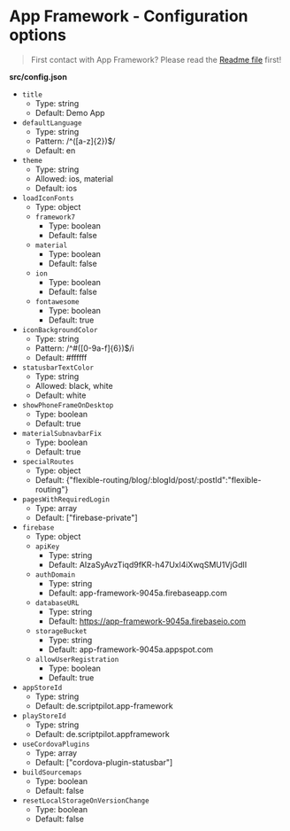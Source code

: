 # App Framework - Configuration options

> First contact with App Framework? Please read the [Readme file](../README.md) first!

**src/config.json**

<!-- update-on-build -->
- `title`
  - Type: string
  - Default: Demo App
- `defaultLanguage`
  - Type: string
  - Pattern: /^([a-z]{2})$/
  - Default: en
- `theme`
  - Type: string
  - Allowed: ios, material
  - Default: ios
- `loadIconFonts`
  - Type: object
  - `framework7`
    - Type: boolean
    - Default: false
  - `material`
    - Type: boolean
    - Default: false
  - `ion`
    - Type: boolean
    - Default: false
  - `fontawesome`
    - Type: boolean
    - Default: true
- `iconBackgroundColor`
  - Type: string
  - Pattern: /^#([0-9a-f]{6})$/i
  - Default: #ffffff
- `statusbarTextColor`
  - Type: string
  - Allowed: black, white
  - Default: white
- `showPhoneFrameOnDesktop`
  - Type: boolean
  - Default: true
- `materialSubnavbarFix`
  - Type: boolean
  - Default: true
- `specialRoutes`
  - Type: object
  - Default: {"flexible-routing/blog/:blogId/post/:postId":"flexible-routing"}
- `pagesWithRequiredLogin`
  - Type: array
  - Default: ["firebase-private"]
- `firebase`
  - Type: object
  - `apiKey`
    - Type: string
    - Default: AIzaSyAvzTiqd9fKR-h47Uxl4iXwqSMU1VjGdII
  - `authDomain`
    - Type: string
    - Default: app-framework-9045a.firebaseapp.com
  - `databaseURL`
    - Type: string
    - Default: https://app-framework-9045a.firebaseio.com
  - `storageBucket`
    - Type: string
    - Default: app-framework-9045a.appspot.com
  - `allowUserRegistration`
    - Type: boolean
    - Default: true
- `appStoreId`
  - Type: string
  - Default: de.scriptpilot.app-framework
- `playStoreId`
  - Type: string
  - Default: de.scriptpilot.appframework
- `useCordovaPlugins`
  - Type: array
  - Default: ["cordova-plugin-statusbar"]
- `buildSourcemaps`
  - Type: boolean
  - Default: false
- `resetLocalStorageOnVersionChange`
  - Type: boolean
  - Default: false
<!-- /update-on-build -->
